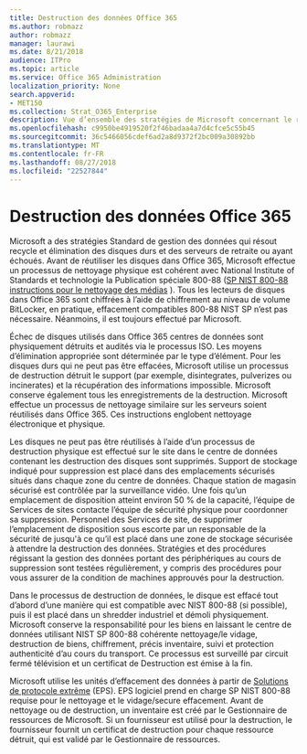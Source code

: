 ```yaml
---
title: Destruction des données Office 365
ms.author: robmazz
author: robmazz
manager: laurawi
ms.date: 8/21/2018
audience: ITPro
ms.topic: article
ms.service: Office 365 Administration
localization_priority: None
search.appverid:
- MET150
ms.collection: Strat_O365_Enterprise
description: Vue d’ensemble des stratégies de Microsoft concernant le recyclage, élimination ou la destruction des disques Office 365 centre de données et des serveurs.
ms.openlocfilehash: c9950be4919520f2f46badaa4a7d4cfce5c55b45
ms.sourcegitcommit: 36c5466056cdef6ad2a8d9372f2bc009a30892bb
ms.translationtype: MT
ms.contentlocale: fr-FR
ms.lasthandoff: 08/27/2018
ms.locfileid: "22527844"
---
```

# <a name="office-365-data-destruction"></a>Destruction des données Office 365
Microsoft a des stratégies Standard de gestion des données qui résout recycle et élimination des disques durs et des serveurs de retraite ou ayant échoués. Avant de réutiliser les disques dans Office 365, Microsoft effectue un processus de nettoyage physique est cohérent avec National Institute of Standards et technologie la Publication spéciale 800-88 ([SP NIST 800-88 instructions pour le nettoyage des médias](http://nvlpubs.nist.gov/nistpubs/SpecialPublications/NIST.SP.800-88r1.pdf) ). Tous les lecteurs de disques dans Office 365 sont chiffrées à l’aide de chiffrement au niveau de volume BitLocker, en pratique, effacement compatibles 800-88 NIST SP n’est pas nécessaire. Néanmoins, il est toujours effectué par Microsoft.

Échec de disques utilisés dans Office 365 centres de données sont physiquement détruits et audités via le processus ISO. Les moyens d’élimination appropriée sont déterminée par le type d’élément. Pour les disques durs qui ne peut pas être effacées, Microsoft utilise un processus de destruction détruit le support (par exemple, disintegrates, pulverizes ou incinerates) et la récupération des informations impossible. Microsoft conserve également tous les enregistrements de la destruction. Microsoft effectue un processus de nettoyage similaire sur les serveurs soient réutilisés dans Office 365. Ces instructions englobent nettoyage électronique et physique.

Les disques ne peut pas être réutilisés à l’aide d’un processus de destruction physique est effectué sur le site dans le centre de données contenant les destruction des disques sont supprimés. Support de stockage indiqué pour suppression est placé dans des emplacements sécurisés situés dans chaque zone du centre de données. Chaque station de magasin sécurisé est contrôlée par la surveillance vidéo. Une fois qu’un emplacement de disposition atteint environ 50 % de la capacité, l’équipe de Services de sites contacte l’équipe de sécurité physique pour coordonner sa suppression. Personnel des Services de site, de supprimer l’emplacement de disposition sous escorte par un responsable de la sécurité de jusqu'à ce qu’il est placé dans une zone de stockage sécurisée à attendre la destruction des données. Stratégies et des procédures régissant la gestion des données portant des périphériques au cours de suppression sont testées régulièrement, y compris des procédures pour vous assurer de la condition de machines approuvés pour la destruction.

Dans le processus de destruction de données, le disque est effacé tout d’abord d’une manière qui est compatible avec NIST 800-88 (si possible), puis il est placé dans un shredder industriel et démoli physiquement. Microsoft conserve la responsabilité pour les biens en laissant le centre de données utilisant NIST SP 800-88 cohérente nettoyage/le vidage, destruction de biens, chiffrement, précis inventaire, suivi et protection authenticité d’au cours du transport. Ce processus est surveillé par circuit fermé télévision et un certificat de Destruction est émise à la fin.

Microsoft utilise les unités d’effacement des données à partir de [Solutions de protocole extrême](http://www.enterprisedataerasure.com/) (EPS). EPS logiciel prend en charge SP NIST 800-88 requise pour le nettoyage et le vidage/secure effacement. Avant de nettoyage ou de destruction, un inventaire est créé par le Gestionnaire de ressources de Microsoft. Si un fournisseur est utilisé pour la destruction, le fournisseur fournit un certificat de destruction pour chaque ressource détruit, qui est validé par le Gestionnaire de ressources.